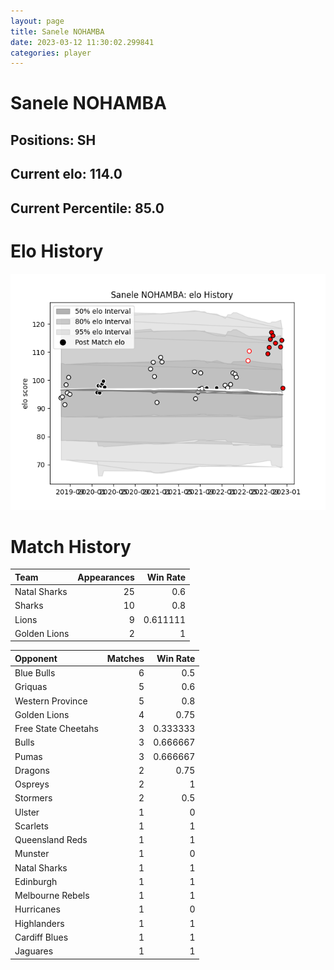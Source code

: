 ```yaml
---  
layout: page  
title: Sanele NOHAMBA  
date: 2023-03-12 11:30:02.299841  
categories: player  
---
```

# Sanele NOHAMBA

## Positions: SH

## Current elo: 114.0

## Current Percentile: 85.0

# Elo History


![elo history](history_SaneleNOHAMBA.png)
# Match History


| Team         |   Appearances |   Win Rate |
|:-------------|--------------:|-----------:|
| Natal Sharks |            25 |   0.6      |
| Sharks       |            10 |   0.8      |
| Lions        |             9 |   0.611111 |
| Golden Lions |             2 |   1        |

| Opponent            |   Matches |   Win Rate |
|:--------------------|----------:|-----------:|
| Blue Bulls          |         6 |   0.5      |
| Griquas             |         5 |   0.6      |
| Western Province    |         5 |   0.8      |
| Golden Lions        |         4 |   0.75     |
| Free State Cheetahs |         3 |   0.333333 |
| Bulls               |         3 |   0.666667 |
| Pumas               |         3 |   0.666667 |
| Dragons             |         2 |   0.75     |
| Ospreys             |         2 |   1        |
| Stormers            |         2 |   0.5      |
| Ulster              |         1 |   0        |
| Scarlets            |         1 |   1        |
| Queensland Reds     |         1 |   1        |
| Munster             |         1 |   0        |
| Natal Sharks        |         1 |   1        |
| Edinburgh           |         1 |   1        |
| Melbourne Rebels    |         1 |   1        |
| Hurricanes          |         1 |   0        |
| Highlanders         |         1 |   1        |
| Cardiff Blues       |         1 |   1        |
| Jaguares            |         1 |   1        |